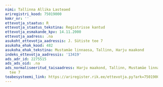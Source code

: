 ```yaml
---
nimi: Tallinna Allika Lasteaed
ariregistri_kood: 75019000
kmkr_nr: ''
ettevotja_staatus: R
ettevotja_staatus_tekstina: Registrisse kantud
ettevotja_esmakande_kpv: 14.11.2000
ettevotja_aadress: .na
asukoht_ettevotja_aadressis: J. Sütiste tee 7
asukoha_ehak_kood: 482
asukoha_ehak_tekstina: Mustamäe linnaosa, Tallinn, Harju maakond
indeks_ettevotja_aadressis: '13419'
ads_adr_id: 2275515
ads_ads_oid: .na
ads_normaliseeritud_taisaadress: Harju maakond, Tallinn, Mustamäe linnaosa, J. Sütiste
  tee 7
teabesysteemi_link: https://ariregister.rik.ee/ettevotja.py?ark=75019000&ref=rekvisiidid
---
```

